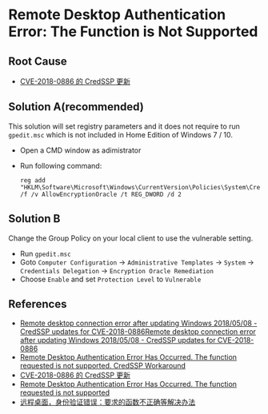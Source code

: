 # Remote Desktop Authentication Error: The Function is Not Supported

## Root Cause
* [CVE-2018-0886 的 CredSSP 更新](https://support.microsoft.com/zh-cn/help/4093492/credssp-updates-for-cve-2018-0886-march-13-2018)

## Solution A(recommended)
This solution will set registry parameters and it does not require to run `gpedit.msc` which is not included in Home Edition of Windows 7 / 10.

* Open a CMD window as adimistrator
* Run following command:

      reg add "HKLM\Software\Microsoft\Windows\CurrentVersion\Policies\System\CredSSP\Parameters" /f /v AllowEncryptionOracle /t REG_DWORD /d 2

## Solution B
Change the Group Policy on your local client to use the vulnerable setting.

* Run `gpedit.msc`
* Goto `Computer Configuration` -> `Administrative Templates` -> `System` -> `Credentials Delegation` -> `Encryption Oracle Remediation`
* Choose `Enable` and set `Protection Level` to `Vulnerable`

## References
* [Remote desktop connection error after updating Windows 2018/05/08 - CredSSP updates for CVE-2018-0886Remote desktop connection error after updating Windows 2018/05/08 - CredSSP updates for CVE-2018-0886](https://superuser.com/questions/1321418/remote-desktop-connection-error-after-updating-windows-2018-05-08-credssp-upda)
* [Remote Desktop Authentication Error Has Occurred. The function requested is not supported. CredSSP Workaround](http://blog.fmsinc.com/remote-desktop-authentication-error-function-requested-is-not-supported-credssp/)
* [CVE-2018-0886 的 CredSSP 更新](https://support.microsoft.com/zh-cn/help/4093492/credssp-updates-for-cve-2018-0886-march-13-2018) 
* [Remote Desktop Authentication Error Has Occurred. The function requested is not supported](https://social.technet.microsoft.com/Forums/windows/en-US/46e1cd52-52b3-4427-88a3-200f87319e23/remote-desktop-authentication-error-has-occurred-the-function-requested-is-not-supported)
* [远程桌面，身份验证错误：要求的函数不正确等解决办法](http://www.cnblogs.com/LuckWJL/p/9018710.html)
